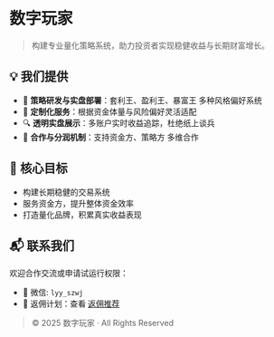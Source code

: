 # 数字玩家

> 构建专业量化策略系统，助力投资者实现稳健收益与长期财富增长。

## 💡 我们提供

- 🧠 **策略研发与实盘部署**：套利王、盈利王、暴富王 多种风格偏好系统
- 👤 **定制化服务**：根据资金体量与风险偏好灵活适配
- 🔍 **透明实盘展示**：多账户实时收益追踪，杜绝纸上谈兵
- 🤝 **合作与分润机制**：支持资金方、策略方 多维合作

## 🚀 核心目标

- 构建长期稳健的交易系统  
- 服务资金方，提升整体资金效率  
- 打造量化品牌，积累真实收益表现


## 📬 联系我们

欢迎合作交流或申请试运行权限：

- 💬 微信: `lyy_szwj`  
- 🧾 返佣计划：查看 [返佣推荐](rebate-referral.md)

> © 2025 数字玩家  · All Rights Reserved
